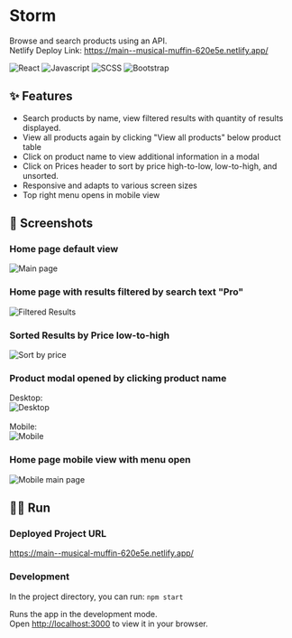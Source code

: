 # Storm
Browse and search products using an API. <br />
Netlify Deploy Link: https://main--musical-muffin-620e5e.netlify.app/

![React](https://img.shields.io/badge/-React-blue) ![Javascript](https://img.shields.io/badge/-Javascript-yellow) ![SCSS](https://img.shields.io/badge/-SCSS-ff69b4) ![Bootstrap](https://img.shields.io/badge/-Bootstrap-violet)

## ✨ Features
- Search products by name, view filtered results with quantity of results displayed.
- View all products again by clicking "View all products" below product table
- Click on product name to view additional information in a modal
- Click on Prices header to sort by price high-to-low, low-to-high, and unsorted.
- Responsive and adapts to various screen sizes
- Top right menu opens in mobile view


## 📸 Screenshots
### Home page default view
![Main page](https://github.com/a-herscovich/Storm/assets/45631902/2a01072a-430e-4b17-9223-86151e04e222")

### Home page with results filtered by search text "Pro"
![Filtered Results](https://github.com/a-herscovich/Storm/assets/45631902/b87d5fce-429f-4666-9530-61e126c9ea9e)

### Sorted Results by Price low-to-high
![Sort by price](https://github.com/a-herscovich/Storm/assets/45631902/ded20579-134c-4a50-b987-06b11af277ee)

### Product modal opened by clicking product name
Desktop: <br />
![Desktop](https://github.com/a-herscovich/Storm/assets/45631902/8b353050-3bb7-4aed-99e9-5825da13b142) <br /><br />
Mobile: <br />
![Mobile](https://github.com/a-herscovich/Storm/assets/45631902/c0aee919-47c1-4f01-95d3-f061dbb22ea8)

### Home page mobile view with menu open
![Mobile main page](https://github.com/a-herscovich/Storm/assets/45631902/0ac5cdcd-c879-4eb7-bd60-6ded76a0ed27)

## 🏃‍♂️ Run
### Deployed Project URL
https://main--musical-muffin-620e5e.netlify.app/
### Development
In the project directory, you can run:
`npm start`

Runs the app in the development mode.\
Open [http://localhost:3000](http://localhost:3000) to view it in your browser.
